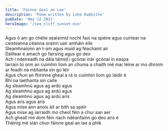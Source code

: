 ```yaml
---
title: 'Fáinne Geal an Lae'
description: 'Poem written by Luke Rabbitte'
pubDate: 'May 12 2021'
heroImage: '/sea_cliff_sunset-min'
---
```


Agus ó am go chéile seaisimid nocht faoi na spéire agus cuirtear na ceisteanna céanna orainn uair amháin eile  
Sleamhnaíonn an t-am agus muid ag féachaint air  
Dáiltear é amach go fairsing agus go deo  
Ach i ndeireadh na dála táimid i gcónaí inár gcónaí in easpa  
Iarrain tú orm an cuimhin liom an chuma a chaith mé mar léine ar mo dhroim ar feadh na mblianta sin go léir  
Agus chun an fhírinne gheal a rá is cuimhin liom go láidir é  
Bhí na laethanta sin caite  
Ag sleamhnú agus ag ardú agus  
Ag sleamhnú agus ag ardú agus  
Ag sleamhnú agus ag ardú arís  
Agus arís agus arís  
Agus mise ann anois áit ar bith sa spéir  
Agus mise ag iarraidh mo cheol féin a chur san aer  
Ach gheall mé dom féin nach ndéanfainn go deo arís é  
Tháinig mé slán chun fáinne geal an lae a phlé  